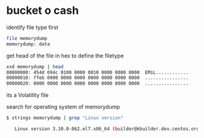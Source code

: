 # bucket o cash
identify file type first
```bash
file memorydump
memorydump: data
```
get head of the file in hex to define the filetype
```bash
xxd memorydump | head
00000000: 454d 694c 0100 0000 0010 0000 0000 0000  EMiL............
00000010: ffeb 0900 0000 0000 0000 0000 0000 0000  ................
00000020: 0000 0000 0000 0000 0000 0000 0000 0000  ................
```
its a Volatility file

search for operating system of memorydump

```bash
$ strings memorydump | grep "Linux version"

   Linux version 3.10.0-862.el7.x86_64 (builder@kbuilder.dev.centos.org) (gcc version 4.8.5 20150623 (Red Hat 4.8.5-28
```
